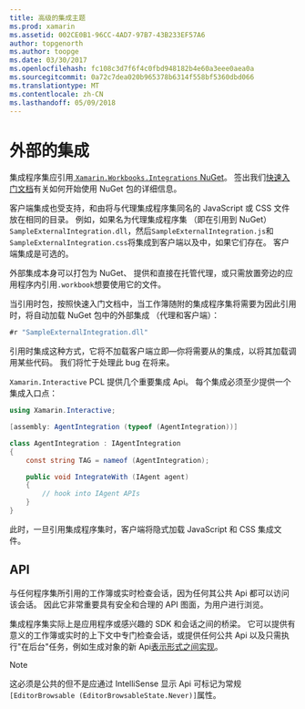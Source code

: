 ```yaml
---
title: 高级的集成主题
ms.prod: xamarin
ms.assetid: 002CE0B1-96CC-4AD7-97B7-43B233EF57A6
author: topgenorth
ms.author: toopge
ms.date: 03/30/2017
ms.openlocfilehash: fc108c3d7f6f4c0fbd948182b4e60a3eee0aea0a
ms.sourcegitcommit: 0a72c7dea020b965378b6314f558bf5360dbd066
ms.translationtype: MT
ms.contentlocale: zh-CN
ms.lasthandoff: 05/09/2018
---
```

# <a name="external-integrations"></a>外部的集成

集成程序集应引用[ `Xamarin.Workbooks.Integrations` NuGet][nuget]。 签出我们[快速入门文档](~/tools/workbooks/sdk/index.md)有关如何开始使用 NuGet 包的详细信息。

客户端集成也受支持，和由将与代理集成程序集同名的 JavaScript 或 CSS 文件放在相同的目录。 例如，如果名为代理集成程序集 （即在引用到 NuGet） `SampleExternalIntegration.dll`，然后`SampleExternalIntegration.js`和`SampleExternalIntegration.css`将集成到客户端以及中，如果它们存在。 客户端集成是可选的。

外部集成本身可以打包为 NuGet、 提供和直接在托管代理，或只需放置旁边的应用程序内引用`.workbook`想要使用它的文件。

当引用时包，按照快速入门文档中，当工作簿随附的集成程序集将需要为因此引用时，将自动加载 NuGet 包中的外部集成 （代理和客户端）：

```csharp
#r "SampleExternalIntegration.dll"
```

引用时集成这种方式，它将不加载客户端立即&mdash;你将需要从的集成，以将其加载调用某些代码。 我们将忙于处理此 bug 在将来。

`Xamarin.Interactive` PCL 提供几个重要集成 Api。 每个集成必须至少提供一个集成入口点：

```csharp
using Xamarin.Interactive;

[assembly: AgentIntegration (typeof (AgentIntegration))]

class AgentIntegration : IAgentIntegration
{
    const string TAG = nameof (AgentIntegration);

    public void IntegrateWith (IAgent agent)
    {
        // hook into IAgent APIs
    }
}
```

此时，一旦引用集成程序集时，客户端将隐式加载 JavaScript 和 CSS 集成文件。

## <a name="apis"></a>API

与任何程序集所引用的工作簿或实时检查会话，因为任何其公共 Api 都可以访问该会话。 因此它非常重要具有安全和合理的 API 图面，为用户进行浏览。

集成程序集实际上是应用程序或感兴趣的 SDK 和会话之间的桥梁。 它可以提供有意义的工作簿或实时的上下文中专门检查会话，或提供任何公共 Api 以及只需执行"在后台"任务，例如生成对象的新 Api[表示形式之间实现](~/tools/workbooks/sdk/representations.md)。

> [!NOTE]
> 这必须是公共的但不是应通过 IntelliSense 显示 Api 可标记为常规`[EditorBrowsable (EditorBrowsableState.Never)]`属性。

[nuget]: https://nuget.org/packages/Xamarin.Workbooks.Integration

